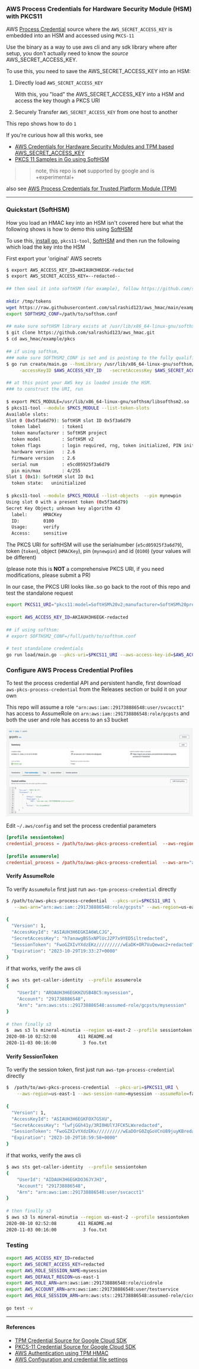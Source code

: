### AWS Process Credentials for Hardware Security Module (HSM) with PKCS11

AWS [Process Credential](https://docs.aws.amazon.com/cli/latest/userguide/cli-configure-sourcing-external.html) source where the `AWS_SECRET_ACCESS_KEY` is embedded into an HSM and accessed using `PKCS-11`

Use the binary as a way to use aws cli and any sdk library where after setup, you don't actually need to know the _source_ AWS_SECRET_ACCESS_KEY. 

To use this, you need to save the AWS_SECRET_ACCESS_KEY into an HSM:

1. Directly load `AWS_SECRET_ACCESS_KEY` 

   With this, you "load" the AWS_SECRET_ACCESS_KEY into a HSM and access the key though a PKCS URI 

2. Securely Transfer `AWS_SECRET_ACCESS_KEY` from one host to another


This repo shows how to do `1`

If you're curious how all this works, see

- [AWS Credentials for Hardware Security Modules and TPM based AWS_SECRET_ACCESS_KEY](https://github.com/salrashid123/aws_hmac)
- [PKCS 11 Samples in Go using SoftHSM](https://github.com/salrashid123/go_pkcs11)

>> note, this repo is **not** supported by google and is +experimental+

also see [AWS Process Credentials for Trusted Platform Module (TPM)](https://github.com/salrashid123/aws-tpm-process-credential)

---

### Quickstart (SoftHSM)

How you load an HMAC key into an HSM isn't covered here but what the following shows is how to demo this using  [SoftHSM](https://github.com/opendnssec/SoftHSMv2)

To use this,  [install go](https://go.dev/doc/install), `pkcs11-tool`, [SoftHSM](https://github.com/opendnssec/SoftHSMv2) and then run the following which load the key into the HSM

First export your 'original' AWS secrets

```bash
$ export AWS_ACCESS_KEY_ID=AKIAUH3H6EGK-redacted
$ export AWS_SECRET_ACCESS_KEY=--redacted--

## then seal it into softHSM (for example), follow https://github.com/salrashid123/aws_hmac/tree/main/example/pkcs

mkdir /tmp/tokens
wget https://raw.githubusercontent.com/salrashid123/aws_hmac/main/example/pkcs/softhsm/softhsm.conf
export SOFTHSM2_CONF=/path/to/softhsm.conf

## make sure softHSM library exists at /usr/lib/x86_64-linux-gnu/softhsm/libsofthsm2.so 
$ git clone https://github.com/salrashid123/aws_hmac.git
$ cd aws_hmac/example/pkcs

## if using softhsm,
### make sure SOFTHSM2_CONF is set and is pointing to the fully qualified path of softhsm.conf
$ go run create/main.go --hsmLibrary /usr/lib/x86_64-linux-gnu/softhsm/libsofthsm2.so \
     -accessKeyID $AWS_ACCESS_KEY_ID   -secretAccessKey $AWS_SECRET_ACCESS_KEY

## at this point your AWS key is loaded inside the HSM.
### to construct the URI, run

$ export PKCS_MODULE=/usr/lib/x86_64-linux-gnu/softhsm/libsofthsm2.so
$ pkcs11-tool --module $PKCS_MODULE --list-token-slots
Available slots:
Slot 0 (0x5f3a6d79): SoftHSM slot ID 0x5f3a6d79
  token label        : token1
  token manufacturer : SoftHSM project
  token model        : SoftHSM v2
  token flags        : login required, rng, token initialized, PIN initialized, other flags=0x20
  hardware version   : 2.6
  firmware version   : 2.6
  serial num         : e5cd05925f3a6d79
  pin min/max        : 4/255
Slot 1 (0x1): SoftHSM slot ID 0x1
  token state:   uninitialized

$ pkcs11-tool --module $PKCS_MODULE --list-objects  --pin mynewpin
Using slot 0 with a present token (0x5f3a6d79)
Secret Key Object; unknown key algorithm 43
  label:      HMACKey
  ID:         0100
  Usage:      verify
  Access:     sensitive
```


The PKCS URI for softHSM will use the serialnumber (`e5cd05925f3a6d79`), token (`token`), object (`HMACKey`), pin (`mynewpin`) and id (`0100`)
(your values will be different)

(please note this is **NOT** a comprehensive PKCS URI,  if you need modifications, please submit a PR)


In our case, the PKCS URI looks like..so go back to the root of this repo and test the standalone request

```bash
export PKCS11_URI="pkcs11:model=SoftHSM%20v2;manufacturer=SoftHSM%20project;slot=0;serial=e5cd05925f3a6d79;token=token1;object=HMACKey;id=0100?pin-value=mynewpin&module-path=/usr/lib/x86_64-linux-gnu/softhsm/libsofthsm2.so"

export AWS_ACCESS_KEY_ID=AKIAUH3H6EGK-redacted

## if using softhsm:
# export SOFTHSM2_CONF=/full/path/to/softhsm.conf

# test standalone credentials
go run load/main.go --pkcs-uri=$PKCS11_URI --aws-access-key-id=$AWS_ACCESS_KEY_ID --aws-region=us-east-1
```

### Configure AWS Process Credential Profiles

To test the process credential API and persistent handle, first download `aws-pkcs-process-credential` from the Releases section or build it on your own

This repo will assume a role  `"arn:aws:iam::291738886548:user/svcacct1"` has access to AssumeRole on `arn:aws:iam::291738886548:role/gcpsts` and both the user and role has access to an s3 bucket

![images/role_trust.png](images/role_trust.png)


Edit  `~/.aws/config` and set the process credential parameters 

```conf
[profile sessiontoken]
credential_process = /path/to/aws-pkcs-process-credential  --aws-region=us-east-1 --aws-session-name=mysession --assumeRole=false  --pkcs-uri="pkcs11:model=SoftHSM%20v2;manufacturer=SoftHSM%20project;slot=0;serial=e5cd05925f3a6d79;token=token1;object=HMACKey;id=0100?pin-value=mynewpin&module-path=/usr/lib/x86_64-linux-gnu/softhsm/libsofthsm2.so" --aws-access-key-id=AKIAUH3H6EGK-redacted  --duration=3600

[profile assumerole]
credential_process = /path/to/aws-pkcs-process-credential  --aws-arn="arn:aws:iam::291738886548:role/gcpsts" --aws-region=us-east-1 --aws-session-name=mysession --assumeRole=true  --pkcs-uri="pkcs11:model=SoftHSM%20v2;manufacturer=SoftHSM%20project;slot=0;serial=e5cd05925f3a6d79;token=token1;object=HMACKey;id=0100?pin-value=mynewpin&module-path=/usr/lib/x86_64-linux-gnu/softhsm/libsofthsm2.so" --aws-access-key-id=AKIAUH3H6EGK-redacted  --duration=3600 
```

#### Verify AssumeRole


To verify `AssumeRole` first just run `aws-tpm-process-credential` directly

```bash
$ /path/to/aws-pkcs-process-credential  --pkcs-uri=$PKCS11_URI \
   --aws-arn="arn:aws:iam::291738886548:role/gcpsts" --aws-region=us-east-1 --aws-session-name=mysession --assumeRole=true  --aws-access-key-id=$AWS_ACCESS_KEY_ID  --duration=3600 

{
  "Version": 1,
  "AccessKeyId": "ASIAUH3H6EGKIA6WLCJG",
  "SecretAccessKey": "h7anawgBS5xNPlUcJ2P7x9YED5iltredacted",
  "SessionToken": "FwoGZXIvYXdzEKz//////////wEaDK+OR7VuQewac2+redacted",
  "Expiration": "2023-10-29T19:33:27+0000"
}
```

if that works, verify the aws cli

```bash
$ aws sts get-caller-identity  --profile assumerole
{
    "UserId": "AROAUH3H6EGKHZUSB4BC5:mysession",
    "Account": "291738886548",
    "Arn": "arn:aws:sts::291738886548:assumed-role/gcpsts/mysession"
}

# then finally s3
$  aws s3 ls mineral-minutia --region us-east-2 --profile sessiontoken
2020-08-10 02:52:08        411 README.md
2020-11-03 00:16:00          3 foo.txt
```

#### Verify SessionToken

To verify the session token, first just run `aws-tpm-process-credential` directly

```bash
$  /path/to/aws-pkcs-process-credential  --pkcs-uri=$PKCS11_URI \
    --aws-region=us-east-1 --aws-session-name=mysession --assumeRole=false --aws-access-key-id=$AWS_ACCESS_KEY_ID  --duration=3600

{
  "Version": 1,
  "AccessKeyId": "ASIAUH3H6EGKFOX7G5XU",
  "SecretAccessKey": "lwfjGGh41y/3RI0HUlYJFCK5LWxredacted",
  "SessionToken": "FwoGZXIvYXdzEKv//////////wEaDOrG0ZqGoVCnU89juyKBredacted",
  "Expiration": "2023-10-29T18:59:58+0000"
}
```

if that works, verify the aws cli

```bash
$ aws sts get-caller-identity  --profile sessiontoken
{
    "UserId": "AIDAUH3H6EGKDO36JYJH3",
    "Account": "291738886548",
    "Arn": "arn:aws:iam::291738886548:user/svcacct1"
}

# then finally s3
$ aws s3 ls mineral-minutia --region us-east-2 --profile sessiontoken
2020-08-10 02:52:08        411 README.md
2020-11-03 00:16:00          3 foo.txt
```


### Testing

```bash
export AWS_ACCESS_KEY_ID=redacted
export AWS_SECRET_ACCESS_KEY=redacted
export AWS_ROLE_SESSION_NAME=mysession
export AWS_DEFAULT_REGION=us-east-1
export AWS_ROLE_ARN=arn:aws:iam::291738886548:role/cicdrole
export AWS_ACCOUNT_ARN=arn:aws:iam::291738886548:user/testservice
export AWS_ROLE_SESSION_ARN=arn:aws:sts::291738886548:assumed-role/cicdrole/mysession

go test -v
```

---

#### References

- [TPM Credential Source for Google Cloud SDK](https://github.com/salrashid123/gcp-adc-tpm)
- [PKCS-11 Credential Source for Google Cloud SDK](https://github.com/salrashid123/gcp-adc-pkcs)
- [AWS Authentication using TPM HMAC](https://github.com/salrashid123/aws_hmac/tree/main/example/tpm#usage-tpm)
- [AWS Configuration and credential file settings](https://docs.aws.amazon.com/cli/latest/userguide/cli-configure-files.html)

